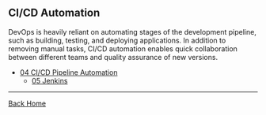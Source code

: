 ## CI/CD Automation

DevOps is heavily reliant on automating stages of the development pipeline, such as building, testing, and deploying applications. In addition to removing manual tasks, CI/CD automation enables quick collaboration between different teams and quality assurance of new versions.

* [04 CI/CD Pipeline Automation](./04-ci-cd-automation.md)
    - [05 Jenkins](./05-jenkins.md)

---
[Back Home](./README.md)
